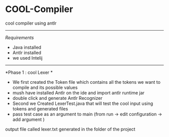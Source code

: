 # COOL-Compiler
cool compiler using antlr 

----------------------------------------
*Requirements*

- Java installed 
- Antlr installed 
- we used Intelij 
----------------------------------------
*Phase 1 : cool Lexer *

- We first created the Token file which contains all the tokens we want to compile and its possible values
- mush have installed Antlr on the ide and import antlr runtime jar 
- double click and generate Antlr Recognizer 
- Second we Created LexerTest.java that will test the cool input using tokens and generated files
- pass test case as an argument to main (from run -> edit configuration -> add argument ) 

output file called lexer.txt generated in the folder of the project

